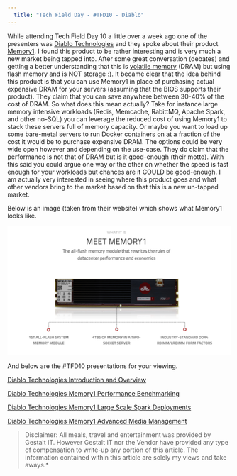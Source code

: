 ```yaml
---
  title: "Tech Field Day - #TFD10 - Diablo"
---
```


While attending Tech Field Day 10 a little over a week ago one of the
presenters was [Diablo Technologies](http://www.diablo-technologies.com/) and
they spoke about their product [Memory1](http://www.diablo-technologies.com/memory1/).
I found this product to be rather interesting and is very much a new
market being tapped into. After some great conversation (debates) and
getting a better understanding that this is [volatile memory](https://en.wikipedia.org/wiki/Volatile_memory) (DRAM) but using
flash memory and is NOT storage :). It became clear that the idea
behind this product is that you can use Memory1 in place of purchasing
actual expensive DRAM for your servers (assuming that the BIOS supports
their product). They claim that you can save anywhere between 30-40% of
the cost of DRAM. So what does this mean actually? Take for instance
large memory intensive workloads (Redis, Memcache, RabittMQ, Apache
Spark, and other no-SQL) you can leverage the reduced cost of using
Memory1 to stack these servers full of memory capacity. Or maybe you
want to load up some bare-metal servers to run Docker containers on at a
fraction of the cost it would be to purchase expensive DRAM. The options
could be very wide open however and depending on the use-case. They do
claim that the performance is not that of DRAM but is it good-enough
(their motto). With this said you could argue one way or the other on
whether the speed is fast enough for your workloads but chances are it
COULD be good-enough. I am actually very interested in seeing where this
product goes and what other vendors bring to the market based on that
this is a new un-tapped market.

Below is an image (taken from their website) which shows what Memory1
looks like.

![Screen Shot 2016-02-13 at 2.47.56PM](../../assets/Screen-Shot-2016-02-13-at-2.47.56-PM-1024x592.png)

And below are the #TFD10 presentations for your viewing.

[Diablo Technologies Introduction and Overview](https://youtu.be/8U7s3OOyO6A)

[Diablo Technologies Memory1 Performance Benchmarking](https://youtu.be/dyv9dgJc0gY)

[Diablo Technologies Memory1 Large Scale Spark Deployments](https://youtu.be/mGVkked91jA)

[Diablo Technologies Memory1 Advanced Media Management](https://youtu.be/eenkaIxjU2Y)

> Disclaimer:
> All meals, travel and entertainment was provided by Gestalt IT. However
> Gestalt IT nor the Vendor have provided any type of compensation to
> write-up any portion of this article. The information contained within
> this article are solely my views and take aways.\*
